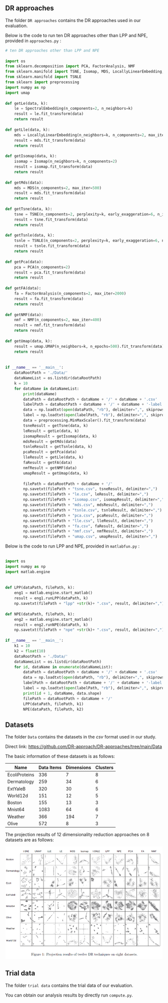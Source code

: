 ## DR approaches

The folder `DR approaches` contains the DR approaches used in our evaluation.

Below is the code to run ten DR approaches other than LPP and NPE, provided in `approaches.py` :

```python
# ten DR approaches other than LPP and NPE

import os
from sklearn.decomposition import PCA, FactorAnalysis, NMF
from sklearn.manifold import TSNE, Isomap, MDS, LocallyLinearEmbedding, SpectralEmbedding
from sklearn.manifold import TSNLE
from sklearn import preprocessing
import numpy as np
import umap

def getLe(data, k):
    le = SpectralEmbedding(n_components=2, n_neighbors=k)
    result = le.fit_transform(data)
    return result

def getLle(data, k):
    mds = LocallyLinearEmbedding(n_neighbors=k, n_components=2, max_iter=200)
    result = mds.fit_transform(data)
    return result

def getIsomap(data, k):
    isomap = Isomap(n_neighbors=k, n_components=2)
    result = isomap.fit_transform(data)
    return result

def getMds(data):
    mds = MDS(n_components=2, max_iter=500)
    result = mds.fit_transform(data)
    return result

def getTsne(data, k):
    tsne = TSNE(n_components=2, perplexity=k, early_exaggeration=6, n_iter=3000)
    result = tsne.fit_transform(data)
    return result

def getTsnle(data, k):
    tsnle = TSNLE(n_components=2, perplexity=k, early_exaggeration=6, n_iter=3000)
    result = tsnle.fit_transform(data)
    return result

def getPca(data):
    pca = PCA(n_components=2)
    result = pca.fit_transform(data)
    return result

def getFA(data):
    fa = FactorAnalysis(n_components=2, max_iter=2000)
    result = fa.fit_transform(data)
    return result

def getNMF(data):
    nmf = NMF(n_components=2, max_iter=400)
    result = nmf.fit_transform(data)
    return result

def getUmap(data, k):
    result = umap.UMAP(n_neighbors=k, n_epochs=500).fit_transform(data)
    return result


if __name__ == '__main__':
    dataRootPath = './Data/'
    dataNameList = os.listdir(dataRootPath)
    k = 10
    for dataName in dataNameList:
        print(dataName)
        dataPath = dataRootPath + dataName + '/' + dataName + '.csv'
        labelPath = dataRootPath + dataName + '/' + dataName + '-label.csv'
        data = np.loadtxt(open(dataPath, "rb"), delimiter=",", skiprows=0)
        label = np.loadtxt(open(labelPath, "rb"), delimiter=",", skiprows=0)
        data = preprocessing.MinMaxScaler().fit_transform(data)
        tsneResult = getTsne(data, k)
        leResult = getLe(data, k)
        isomapResult = getIsomap(data, k)
        mdsResult = getMds(data)
        tsnleResult = getTsnle(data, k)
        pcaResult = getPca(data)
        lleResult = getLle(data, k)
        faResult = getFA(data)
        nmfResult = getNMF(data)
        umapResult = getUmap(data, k)

        filePath = dataRootPath + dataName + '/'
        np.savetxt(filePath + "tsne.csv", tsneResult, delimiter=",")
        np.savetxt(filePath + "le.csv", leResult, delimiter=",")
        np.savetxt(filePath + "isomap.csv", isomapResult, delimiter=",")
        np.savetxt(filePath + "mds.csv", mdsResult, delimiter=",")
        np.savetxt(filePath + "tsnle.csv", tsnleResult, delimiter=",")
        np.savetxt(filePath + "pca.csv", pcaResult, delimiter=",")
        np.savetxt(filePath + "lle.csv", lleResult, delimiter=",")
        np.savetxt(filePath + "fa.csv", faResult, delimiter=",")
        np.savetxt(filePath + "nmf.csv", nmfResult, delimiter=",")
        np.savetxt(filePath + "umap.csv", umapResult, delimiter=",")
```

Below is the code to run LPP and NPE, provided in `matlabfun.py` :

```python

import os
import numpy as np
import matlab.engine


def LPP(dataPath, filePath, k):
    eng1 = matlab.engine.start_matlab()
    result = eng1.runLPP(dataPath, k)
    np.savetxt(filePath + "lpp" +str(k)+ ".csv", result, delimiter=",")

def NPE(dataPath, filePath, k):
    eng2 = matlab.engine.start_matlab()
    result = eng2.runNPE(dataPath, k)
    np.savetxt(filePath + "npe" +str(k)+ ".csv", result, delimiter=",")

if __name__ == '__main__':
    k1 = 10
    k2 = float(10)
    dataRootPath = './Data/'
    dataNameList = os.listdir(dataRootPath)
    for id, dataName in enumerate(dataNameList):
        dataPath = dataRootPath + dataName + '/' + dataName + '.csv'
        data = np.loadtxt(open(dataPath, "rb"), delimiter=",", skiprows=0)
        labelPath = dataRootPath + dataName + '/' + dataName + '-label.csv'
        label = np.loadtxt(open(labelPath, "rb"), delimiter=",", skiprows=0)
        print(id + 1, dataName, data.shape)
        filePath = dataRootPath + dataName + '/'
        LPP(dataPath, filePath, k1)
        NPE(dataPath, filePath, k2)
```





## Datasets

The folder `Data` contains the datasets in the *csv* format used in our study.



Direct link: https://github.com/DR-approach/DR-approaches/tree/main/Data



The basic information of these datasets is as follows:

| Name          | Data Items | Dimensions | Clusters |
| ------------- | ---------- | ---------- | -------- |
| EcoliProteins | 336        | 7          | 8        |
| Dermatology   | 259        | 34         | 6        |
| ExtYaleB      | 320        | 30         | 5        |
| World12d      | 151        | 12         | 5        |
| Boston        | 155        | 13         | 3        |
| Mnist64       | 1083       | 64         | 6        |
| Weather       | 366        | 194        | 7        |
| Olive         | 572        | 8          | 3        |



The projection results of 12 dimensionality reduction approaches on 8 datasets are as follows: 

![](Appendix/Table6.png)





## Trial data

The folder `trial data` contains the trial data of our evaluation.

You can obtain our analysis results by directly run `compute.py`.





